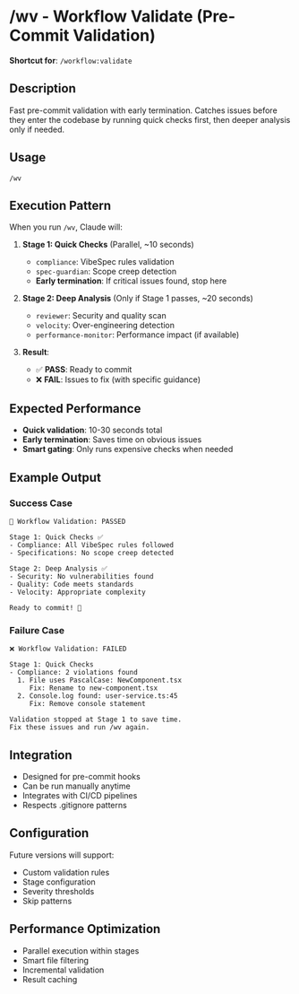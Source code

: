 # /wv - Workflow Validate (Pre-Commit Validation)

**Shortcut for**: `/workflow:validate`

## Description
Fast pre-commit validation with early termination. Catches issues before they enter the codebase by running quick checks first, then deeper analysis only if needed.

## Usage
```
/wv
```

## Execution Pattern
When you run `/wv`, Claude will:

1. **Stage 1: Quick Checks** (Parallel, ~10 seconds)
   - `compliance`: VibeSpec rules validation
   - `spec-guardian`: Scope creep detection
   - **Early termination**: If critical issues found, stop here

2. **Stage 2: Deep Analysis** (Only if Stage 1 passes, ~20 seconds)
   - `reviewer`: Security and quality scan
   - `velocity`: Over-engineering detection
   - `performance-monitor`: Performance impact (if available)

3. **Result**:
   - ✅ **PASS**: Ready to commit
   - ❌ **FAIL**: Issues to fix (with specific guidance)

## Expected Performance
- **Quick validation**: 10-30 seconds total
- **Early termination**: Saves time on obvious issues
- **Smart gating**: Only runs expensive checks when needed

## Example Output

### Success Case
```
🎯 Workflow Validation: PASSED

Stage 1: Quick Checks ✅
- Compliance: All VibeSpec rules followed
- Specifications: No scope creep detected

Stage 2: Deep Analysis ✅  
- Security: No vulnerabilities found
- Quality: Code meets standards
- Velocity: Appropriate complexity

Ready to commit! 🚀
```

### Failure Case
```
❌ Workflow Validation: FAILED

Stage 1: Quick Checks
- Compliance: 2 violations found
  1. File uses PascalCase: NewComponent.tsx
     Fix: Rename to new-component.tsx
  2. Console.log found: user-service.ts:45
     Fix: Remove console statement

Validation stopped at Stage 1 to save time.
Fix these issues and run /wv again.
```

## Integration
- Designed for pre-commit hooks
- Can be run manually anytime
- Integrates with CI/CD pipelines
- Respects .gitignore patterns

## Configuration
Future versions will support:
- Custom validation rules
- Stage configuration
- Severity thresholds
- Skip patterns

## Performance Optimization
- Parallel execution within stages
- Smart file filtering
- Incremental validation
- Result caching